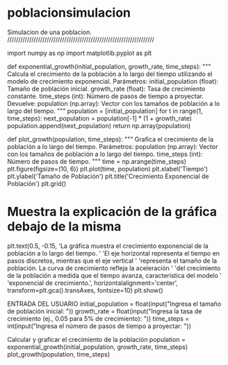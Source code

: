 # poblacionsimulacion
Simulacion de una poblacion.
///////////////////////////////////////////////////////////////////


import numpy as np import matplotlib.pyplot as plt

def exponential_growth(initial_population, growth_rate, time_steps): """ Calcula el crecimiento de la población a lo largo del tiempo utilizando el modelo de crecimiento exponencial. Parámetros: initial_population (float): Tamaño de población inicial. growth_rate (float): Tasa de crecimiento constante. time_steps (int): Número de pasos de tiempo a proyectar. Devuelve: population (np.array): Vector con los tamaños de población a lo largo del tiempo. """ population = [initial_population] for t in range(1, time_steps): next_population = population[-1] * (1 + growth_rate) population.append(next_population) return np.array(population)

def plot_growth(population, time_steps): """ Grafica el crecimiento de la población a lo largo del tiempo. Parámetros: population (np.array): Vector con los tamaños de población a lo largo del tiempo. time_steps (int): Número de pasos de tiempo. """ time = np.arange(time_steps) plt.figure(figsize=(10, 6)) plt.plot(time, population) plt.xlabel('Tiempo') plt.ylabel('Tamaño de Población') plt.title('Crecimiento Exponencial de Población') plt.grid()

# Muestra la explicación de la gráfica debajo de la misma
plt.text(0.5, -0.15, 'La gráfica muestra el crecimiento exponencial de la población a lo largo del tiempo. '
                    'El eje horizontal representa el tiempo en pasos discretos, mientras que el eje vertical '
                    'representa el tamaño de la población. La curva de crecimiento refleja la aceleración '
                    'del crecimiento de la población a medida que el tiempo avanza, característica del modelo '
                    'exponencial de crecimiento.',
         horizontalalignment='center', transform=plt.gca().transAxes, fontsize=10)
plt.show()


ENTRADA DEL USUARIO 
initial_population = float(input("Ingresa el tamaño de población inicial: ")) growth_rate = float(input("Ingresa la tasa de crecimiento (ej., 0.05 para 5% de crecimiento): ")) time_steps = int(input("Ingresa el número de pasos de tiempo a proyectar: "))

Calcular y graficar el crecimiento de la población
population = exponential_growth(initial_population, growth_rate, time_steps) plot_growth(population, time_steps)
